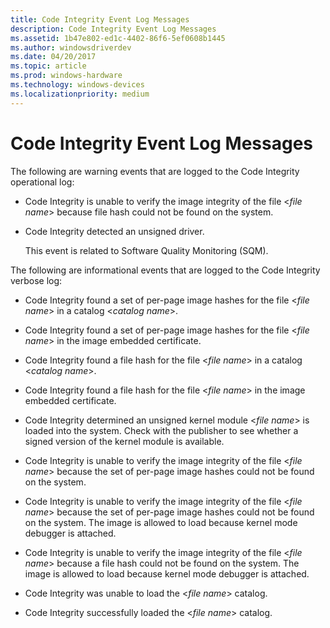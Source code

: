 ```yaml
---
title: Code Integrity Event Log Messages
description: Code Integrity Event Log Messages
ms.assetid: 1b47e802-ed1c-4402-86f6-5ef0608b1445
ms.author: windowsdriverdev
ms.date: 04/20/2017
ms.topic: article
ms.prod: windows-hardware
ms.technology: windows-devices
ms.localizationpriority: medium
---
```


# Code Integrity Event Log Messages


The following are warning events that are logged to the Code Integrity operational log:

-   Code Integrity is unable to verify the image integrity of the file &lt;*file name*&gt; because file hash could not be found on the system.

-   Code Integrity detected an unsigned driver.

    This event is related to Software Quality Monitoring (SQM).

The following are informational events that are logged to the Code Integrity verbose log:

-   Code Integrity found a set of per-page image hashes for the file &lt;*file name*&gt; in a catalog &lt;*catalog name*&gt;.

-   Code Integrity found a set of per-page image hashes for the file &lt;*file name*&gt; in the image embedded certificate.

-   Code Integrity found a file hash for the file &lt;*file name*&gt; in a catalog &lt;*catalog name*&gt;.

-   Code Integrity found a file hash for the file &lt;*file name*&gt; in the image embedded certificate.

-   Code Integrity determined an unsigned kernel module &lt;*file name*&gt; is loaded into the system. Check with the publisher to see whether a signed version of the kernel module is available.

-   Code Integrity is unable to verify the image integrity of the file &lt;*file name*&gt; because the set of per-page image hashes could not be found on the system.

-   Code Integrity is unable to verify the image integrity of the file &lt;*file name*&gt; because the set of per-page image hashes could not be found on the system. The image is allowed to load because kernel mode debugger is attached.

-   Code Integrity is unable to verify the image integrity of the file &lt;*file name*&gt; because a file hash could not be found on the system. The image is allowed to load because kernel mode debugger is attached.

-   Code Integrity was unable to load the &lt;*file name*&gt; catalog.

-   Code Integrity successfully loaded the &lt;*file name*&gt; catalog.

 

 





